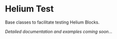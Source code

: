 # Helium Test

Base classes to facilitate testing Helium Blocks.

*Detailed documentation and examples coming soon...*